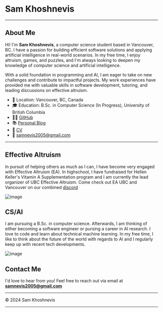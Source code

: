 # Sam Khoshnevis

---

## About Me

Hi! I'm **Sam Khoshnevis**, a computer science student based in Vancouver, BC. I have a passion for building efficient software solutions and applying artificial intelligence in real-world scenarios. In my free time, I enjoy altruism, games, and puzzles, and I'm always looking to deepen my knowledge of computer science and artificial intelligence.

With a solid foundation in programming and AI, I am eager to take on new challenges and contribute to impactful projects. My work experiences have provided me with valuable skills in software development, tutoring, and leading discussions on effective altruism.

- 📍 Location: Vancouver, BC, Canada
- 🎓 Education: B.Sc. in Computer Science (In Progress), University of British Columbia
- 👨‍💻 [GitHub](https://github.com/samnevis)
- 📚 [Personal Blog](https://samnevis2005.substack.com/)
- 💼 [CV](https://drive.google.com/drive/folders/1oYIg42owsXbuNDtvr0BVpS-hGhrmtQae?usp=sharing)
- 📧 [samnevis2005@gmail.com](samnevis2005@gmail.com)

---

## Effective Altruism

In pursuit of helping others as much as I can, I have become very engaged with Effective Altruism (EA). In highschool, I have fundraised for Hellen Keller's Vitamin A Supplementation program and I am currently the lead organizer of UBC Effective Altruism. Come check out EA UBC and Vancouver on our combined [discord](https://discord.gg/r2ntupNFpF)

![image](https://github.com/user-attachments/assets/3ec9afa1-eb25-4c69-8799-b76811e750ea)

## CS/AI

I am pursuing a B.Sc. in computer science. Afterwards, I am thinking of either becoming a software engineer or pursing a career in AI research. I love to code and learn about technical machine learning. In my free time, I like to think about the future of the world with regards to AI and I regularly keep up with recent tech developments.

![image](https://github.com/user-attachments/assets/07d4be30-7dfc-4f29-a707-206477da0cc9)


## Contact Me

I'd love to hear from you! Feel free to reach out via email at **[samnevis2005@gmail.com](mailto:samnevis2005@gmail.com)** 


---

© 2024 Sam Khoshnevis

---
